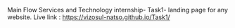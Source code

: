 Main Flow Services and Technology internship-
Task1- landing page for any website.
Live link : https://vizosul-natso.github.io/Task1/
